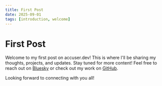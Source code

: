 ```yaml
---
title: First Post
date: 2025-09-01
tags: [introduction, welcome]
---
```


# First Post

Welcome to my first post on accuser.dev! This is where I'll be sharing my thoughts, projects, and updates. Stay tuned for more content!
Feel free to reach out on [Bluesky](https://bsky.app/profile/accuser.dev) or check out my work on [GitHub](https://github.com/accuser-dev).

Looking forward to connecting with you all!

